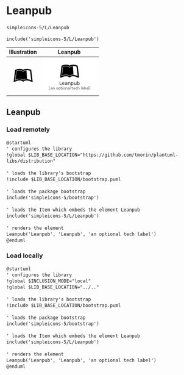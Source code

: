 # Leanpub


```text
simpleicons-5/L/Leanpub
```

```text
include('simpleicons-5/L/Leanpub')
```



| Illustration | Leanpub |
| :---: | :---: |
| ![illustration for Illustration](../../simpleicons-5/L/Leanpub.png) | ![illustration for Leanpub](../../simpleicons-5/L/Leanpub.Local.png) |




## Leanpub

### Load remotely
```plantuml
@startuml
' configures the library
!global $LIB_BASE_LOCATION="https://github.com/tmorin/plantuml-libs/distribution"

' loads the library's bootstrap
!include $LIB_BASE_LOCATION/bootstrap.puml

' loads the package bootstrap
include('simpleicons-5/bootstrap')

' loads the Item which embeds the element Leanpub
include('simpleicons-5/L/Leanpub')

' renders the element
Leanpub('Leanpub', 'Leanpub', 'an optional tech label')
@enduml
```

### Load locally
```plantuml
@startuml
' configures the library
!global $INCLUSION_MODE="local"
!global $LIB_BASE_LOCATION="../.."

' loads the library's bootstrap
!include $LIB_BASE_LOCATION/bootstrap.puml

' loads the package bootstrap
include('simpleicons-5/bootstrap')

' loads the Item which embeds the element Leanpub
include('simpleicons-5/L/Leanpub')

' renders the element
Leanpub('Leanpub', 'Leanpub', 'an optional tech label')
@enduml
```

